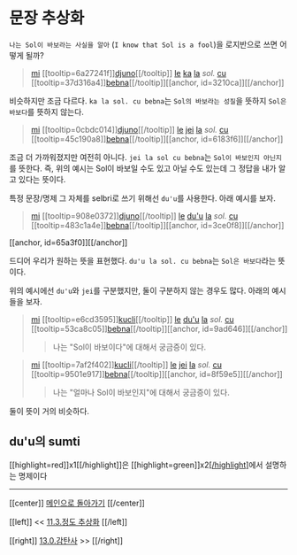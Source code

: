# 문장 추상화

`나는 Sol이 바보라는 사실을 알아` (`I know that Sol is a fool`)을 로지반으로 쓰면 어떻게 될까?

> [mi](07_00_sumti_cmavo.html#9347d0) [[tooltip=6a27241f]][djuno](gismu.html#djuno)[[/tooltip]] [le](06_00_le.html#fcb63c) [ka](11_02_성질_추상화.html#6041b4) [la](06_00_le.html#7ce1e2) *sol.* [cu](09_00_cu.html#9a24bc) [[tooltip=37d316a4]][bebna](gismu.html#bebna)[[/tooltip]][[anchor, id=3210ca]][[/anchor]]

비슷하지만 조금 다르다. `ka la sol. cu bebna`는 `Sol의 바보라는 성질`을 뜻하지 `Sol은 바보다`를 뜻하지 않는다.

> [mi](07_00_sumti_cmavo.html#9347d0) [[tooltip=0cbdc014]][djuno](gismu.html#djuno)[[/tooltip]] [le](06_00_le.html#fcb63c) [jei](11_03_정도_추상화.html#075130) [la](06_00_le.html#7ce1e2) *sol.* [cu](09_00_cu.html#9a24bc) [[tooltip=45c190a8]][bebna](gismu.html#bebna)[[/tooltip]][[anchor, id=6183f6]][[/anchor]]

조금 더 가까워졌지만 여전히 아니다. `jei la sol cu bebna`는 `Sol이 바보인지 아닌지`를 뜻한다. 즉, 위의 예시는 Sol이 바보일 수도 있고 아닐 수도 있는데 그 정답을 내가 알고 있다는 뜻이다.

특정 문장/명제 그 자체를 selbri로 쓰기 위해선 `du'u`를 사용한다. 아래 예시를 보자.

> [mi](07_00_sumti_cmavo.html#9347d0) [[tooltip=908e0372]][djuno](gismu.html#djuno)[[/tooltip]] [le](06_00_le.html#fcb63c) [du'u](11_04_문장_추상화.html#65a3f0) [la](06_00_le.html#7ce1e2) *sol.* [cu](09_00_cu.html#9a24bc) [[tooltip=483c1a4e]][bebna](gismu.html#bebna)[[/tooltip]][[anchor, id=3ce0f8]][[/anchor]]

[[anchor, id=65a3f0]][[/anchor]]

드디어 우리가 원하는 뜻을 표현했다. `du'u la sol. cu bebna`는 `Sol은 바보다`라는 뜻이다.

위의 예시에선 `du'u`와 `jei`를 구분했지만, 둘이 구분하지 않는 경우도 많다. 아래의 예시들을 보자.

> [mi](07_00_sumti_cmavo.html#9347d0) [[tooltip=e6cd3595]][kucli](gismu.html#kucli)[[/tooltip]] [le](06_00_le.html#fcb63c) [du'u](11_04_문장_추상화.html#65a3f0) [la](06_00_le.html#7ce1e2) *sol.* [cu](09_00_cu.html#9a24bc) [[tooltip=53ca8c05]][bebna](gismu.html#bebna)[[/tooltip]][[anchor, id=9ad646]][[/anchor]]
>> 나는 "Sol이 바보이다"에 대해서 궁금증이 있다.

> [mi](07_00_sumti_cmavo.html#9347d0) [[tooltip=7af2f402]][kucli](gismu.html#kucli)[[/tooltip]] [le](06_00_le.html#fcb63c) [jei](11_03_정도_추상화.html#075130) [la](06_00_le.html#7ce1e2) *sol.* [cu](09_00_cu.html#9a24bc) [[tooltip=9501e917]][bebna](gismu.html#bebna)[[/tooltip]][[anchor, id=8f59e5]][[/anchor]]
>> 나는 "얼마나 Sol이 바보인지"에 대해서 궁금증이 있다.

둘이 뜻이 거의 비슷하다.

## du'u의 sumti

[[highlight=red]]x1[[/highlight]]은 [[highlight=green]]x2[[/highlight]](문장)에서 설명하는 명제이다

---

[[center]]
[메인으로 돌아가기](index.html)
[[/center]]

[[left]]
<< [11.3.정도 추상화](11_03_정도_추상화.html)
[[/left]]

[[right]]
[13.0.감탄사](13_00_감탄사.html) >>
[[/right]]


[^6a27241f]: [[highlight=red]]x1[[/highlight]]이 [[highlight=green]]x2[[/highlight]]를 알다. [[highlight=aqua]][[black]]x3[[/black]][[/highlight]]는 [[highlight=green]]x2[[/highlight]]의 주제.
[^37d316a4]: [[highlight=red]]x1[[/highlight]]은 바보다
[^0cbdc014]: [[highlight=red]]x1[[/highlight]]이 [[highlight=green]]x2[[/highlight]]를 알다. [[highlight=aqua]][[black]]x3[[/black]][[/highlight]]는 [[highlight=green]]x2[[/highlight]]의 주제.
[^45c190a8]: [[highlight=red]]x1[[/highlight]]은 바보다
[^908e0372]: [[highlight=red]]x1[[/highlight]]이 [[highlight=green]]x2[[/highlight]]를 알다. [[highlight=aqua]][[black]]x3[[/black]][[/highlight]]는 [[highlight=green]]x2[[/highlight]]의 주제.
[^483c1a4e]: [[highlight=red]]x1[[/highlight]]은 바보다
[^e6cd3595]: [[highlight=red]]x1[[/highlight]]이 [[highlight=green]]x2[[/highlight]]에 대해서 궁금해하다
[^53ca8c05]: [[highlight=red]]x1[[/highlight]]은 바보다
[^7af2f402]: [[highlight=red]]x1[[/highlight]]이 [[highlight=green]]x2[[/highlight]]에 대해서 궁금해하다
[^9501e917]: [[highlight=red]]x1[[/highlight]]은 바보다